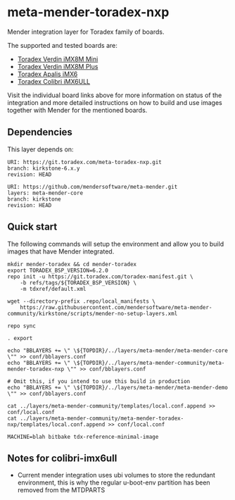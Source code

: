 # meta-mender-toradex-nxp

Mender integration layer for Toradex family of boards.

The supported and tested boards are:
- [Toradex Verdin iMX8M Mini](https://hub.mender.io/t/toradex-verdin-imx8m-mini/2908)
- [Toradex Verdin iMX8M Plus](https://hub.mender.io/t/toradex-verdin-imx8m-plus/5026)
- [Toradex Apalis iMX6](https://hub.mender.io/t/toradex-nxp-i-mx-6-computer-on-module-apalis-imx6/2331)
- [Toradex Colibri iMX6ULL](https://hub.mender.io/t/toradex-colibri-i-mx6ull/4102)

Visit the individual board links above for more information on status of the
integration and more detailed instructions on how to build and use images
together with Mender for the mentioned boards.

## Dependencies

This layer depends on:

```
URI: https://git.toradex.com/meta-toradex-nxp.git
branch: kirkstone-6.x.y
revision: HEAD
```

```
URI: https://github.com/mendersoftware/meta-mender.git
layers: meta-mender-core
branch: kirkstone
revision: HEAD
```

## Quick start

The following commands will setup the environment and allow you to build images
that have Mender integrated.


```
mkdir mender-toradex && cd mender-toradex
export TORADEX_BSP_VERSION=6.2.0
repo init -u https://git.toradex.com/toradex-manifest.git \
    -b refs/tags/${TORADEX_BSP_VERSION} \
    -m tdxref/default.xml

wget --directory-prefix .repo/local_manifests \
    https://raw.githubusercontent.com/mendersoftware/meta-mender-community/kirkstone/scripts/mender-no-setup-layers.xml

repo sync

. export

echo "BBLAYERS += \" \${TOPDIR}/../layers/meta-mender/meta-mender-core \"" >> conf/bblayers.conf
echo "BBLAYERS += \" \${TOPDIR}/../layers/meta-mender-community/meta-mender-toradex-nxp \"" >> conf/bblayers.conf

# Omit this, if you intend to use this build in production
echo "BBLAYERS += \" \${TOPDIR}/../layers/meta-mender/meta-mender-demo \"" >> conf/bblayers.conf

cat ../layers/meta-mender-community/templates/local.conf.append >> conf/local.conf
cat ../layers/meta-mender-community/meta-mender-toradex-nxp/templates/local.conf.append >> conf/local.conf

MACHINE=blah bitbake tdx-reference-minimal-image
```

## Notes for colibri-imx6ull
- Current mender integration uses ubi volumes to store the redundant environment, this is why the regular u-boot-env partition has been removed from the MTDPARTS


